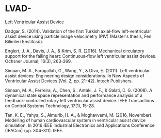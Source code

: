 # LVAD-
Left Ventricular Assist Device 

Dadgar, S. (2014). Validation of the first Turkish axial-flow left-ventricular assist device using particle image velocimetry (PIV) (Master's thesis, Fen Bilimleri Enstitüsü).

Englert, J. A., Davis, J. A., & Krim, S. R. (2016). Mechanical circulatory support for the failing heart: Continuous-flow left ventricular assist devices. Ochsner Journal, 16(3), 263-269.

Simaan, M. A., Faragallah, G., Wang, Y., & Divo, E. (2011). Left ventricular assist devices: Engineering design considerations. In New Aspects of Ventricular Assist Devices (Vol. 2, pp. 21-42). Intech Publishers.

Simaan, M. A., Ferreira, A., Chen, S., Antaki, J. F., & Galati, D. G. (2008). A dynamical state space representation and performance analysis of a feedback-controlled rotary left ventricular assist device. IEEE Transactions on Control Systems Technology, 17(1), 15-28.

Tan, K. E., Yahya, S., Almurib, H. A., & Moghavvemi, M. (2016, November). Modelling of human cardiovascular system in ventricular assist device simulation. In 2016 IEEE Industrial Electronics and Applications Conference (IEACon) (pp. 304-311). IEEE.
